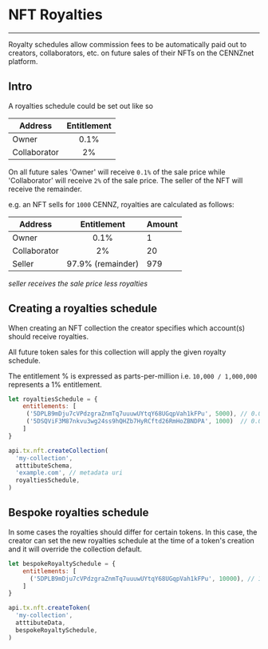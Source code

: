 # NFT Royalties
---

Royalty schedules allow commission fees to be automatically paid out to creators, collaborators, etc. on future sales of their NFTs on the CENNZnet platform.

## Intro
A royalties schedule could be set out like so

| Address       | Entitlement   |
| ------------- |:-------------:|
| Owner         | 0.1%          |
| Collaborator  | 2%            |

On all future sales 'Owner' will receive `0.1%` of the sale price while 'Collaborator' will receive `2%` of the sale price.
The seller of the NFT will receive the remainder.

e.g. an NFT sells for `1000` CENNZ, royalties are calculated as follows:

| Address       | Entitlement   |Amount|
| ------------- |:-------------:|-|
| Owner         | 0.1%          |1|
| Collaborator  | 2%            |20|
| Seller        | 97.9% (remainder)|979|         ||

*seller receives the sale price less royalties*

## Creating a royalties schedule
When creating an NFT collection the creator specifies which account(s) should receive royalties.

All future token sales for this collection will apply the given royalty schedule.

The entitlement % is expressed as parts-per-million i.e. `10,000 / 1,000,000` represents a 1% entitlement.

```javascript
let royaltiesSchedule = {
    entitlements: [
     ('5DPLB9mDju7cVPdzgraZnmTq7uuuwUYtqY68UGqpVah1kFPu', 5000), // 0.05%
     ('5DSQViF3M87nkvu3wg24ss9hQHZb7HyRCftd26RmHoZBNDPA', 1000)  // 0.01%
    ]
}
```

```javascript
api.tx.nft.createCollection(
  'my-collection',
  atttibuteSchema,
  'example.com', // metadata uri
  royaltiesSchedule,
)
```

## Bespoke royalties schedule
In some cases the royalties should differ for certain tokens.
In this case, the creator can set the new royalties schedule at the time of a token's creation and it will override the collection default.

```javascript
let bespokeRoyaltySchedule = {
    entitlements: [
      ('5DPLB9mDju7cVPdzgraZnmTq7uuuwUYtqY68UGqpVah1kFPu', 10000), // 1%
    ]
}

api.tx.nft.createToken(
  'my-collection',
  atttibuteData,
  bespokeRoyaltySchedule,
)
```
